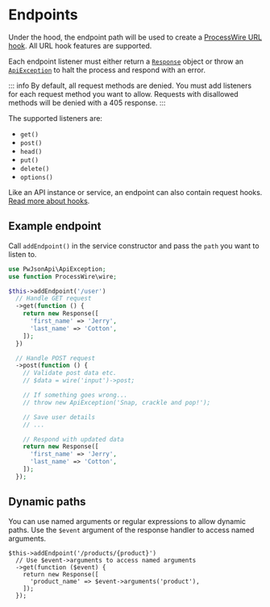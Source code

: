 # Endpoints

Under the hood, the endpoint path will be used to create a [ProcessWire URL hook](https://processwire.com/blog/posts/pw-3.0.173/#introducing-url-path-hooks). All URL hook features are supported.

Each endpoint listener must either return a [`Response`](/responses) object or throw an [`ApiException`](/exceptions) to halt the process and respond with an error.

::: info
By default, all request methods are denied. You must add listeners for each request method you want to allow. Requests with disallowed methods will be denied with a 405 response.
:::

The supported listeners are:

- `get()`
- `post()`
- `head()`
- `put()`
- `delete()`
- `options()`

Like an API instance or service, an endpoint can also contain request hooks. [Read more about hooks](/request-hooks).

## Example endpoint

Call `addEndpoint()` in the service constructor and pass the `path` you want to listen to.

```php
use PwJsonApi\ApiException;
use function ProcessWire\wire;
```

```php
$this->addEndpoint('/user')
  // Handle GET request
  ->get(function () {
    return new Response([
      'first_name' => 'Jerry',
      'last_name' => 'Cotton',
    ]);
  })

  // Handle POST request
  ->post(function () {
    // Validate post data etc.
    // $data = wire('input')->post;

    // If something goes wrong...
    // throw new ApiException('Snap, crackle and pop!');

    // Save user details
    // ...

    // Respond with updated data
    return new Response([
      'first_name' => 'Jerry',
      'last_name' => 'Cotton',
    ]);
  });
```

## Dynamic paths

You can use named arguments or regular expressions to allow dynamic paths. Use the `$event` argument of the response handler to access named arguments.

```php{3}
$this->addEndpoint('/products/{product}')
  // Use $event->arguments to access named arguments
  ->get(function ($event) {
    return new Response([
      'product_name' => $event->arguments('product'),
    ]);
  });
```
